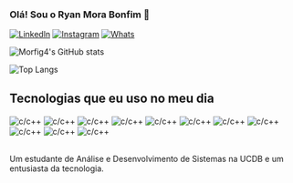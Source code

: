 
### Olá! Sou o Ryan Mora Bonfim 🤠

[![Linkedln](    https://img.shields.io/badge/LinkedIn-0077B5?style=for-the-badge&logo=linkedin&logoColor=white)](www.linkedin.com/in/ryan-mora-bonfim)
[![Instagram](https://img.shields.io/badge/Instagram-E4405F?style=for-the-badge&logo=instagram&logoColor=white)](https://www.instagram.com/eu.mesmo.ryan?igsh=MW5vdmU1OTU0MmRxMQ%3D%3D&utm_source=qr)
[![Whats](https://img.shields.io/badge/WhatsApp-25D366?style=for-the-badge&logo=whatsapp&logoColor=white)](https://w.app/DevRyan)


![Morfig4's GitHub stats](https://github-readme-stats.vercel.app/api?username=Morfig4&show_icons=true&theme=dracula)

![Top Langs](https://github-readme-stats.vercel.app/api/top-langs/?username=anuraghazra&hide=javascript,html)

## Tecnologias que eu uso no meu dia

<div style="display:inline_block">
    <img align="center" alt="c/c++" src="https://img.shields.io/badge/Python-14354C?style=for-the-badge&logo=python&logoColor=white" />
     <img align="center" alt="c/c++" src="https://img.shields.io/badge/C%2B%2B-00599C?style=for-the-badge&logo=c%2B%2B&logoColor=white" />
      <img align="center" alt="c/c++" src="https://img.shields.io/badge/JavaScript-F7DF1E?style=for-the-badge&logo=javascript&logoColor=black" />
      <img align="center" alt="c/c++" src="https://img.shields.io/badge/HTML5-E34F26?style=for-the-badge&logo=html5&logoColor=white" />
       <img align="center" alt="c/c++" src="https://img.shields.io/badge/Java-ED8B00?style=for-the-badge&logo=openjdk&logoColor=white" />
        <img align="center" alt="c/c++" src="https://img.shields.io/badge/PHP-777BB4?style=for-the-badge&logo=php&logoColor=white"/>
         <img align="center" alt="c/c++" src="https://img.shields.io/badge/Ruby-CC342D?style=for-the-badge&logo=ruby&logoColor=white" />
          <img align="center" alt="c/c++" src="https://img.shields.io/badge/Laravel-FF2D20?style=for-the-badge&logo=laravel&logoColor=white" />
          <img align="center" alt="c/c++" src="https://img.shields.io/badge/PostgreSQL-316192?style=for-the-badge&logo=postgresql&logoColor=white" />
          <img align="center" alt="c/c++" src="https://img.shields.io/badge/React-20232A?style=for-the-badge&logo=react&logoColor=61DAFB" />
          <img align="center" alt="c/c++" src="https://img.shields.io/badge/Node.js-43853D?style=for-the-badge&logo=node.js&logoColor=white" />
         
          
</div><br/>

Um estudante de Análise e Desenvolvimento de Sistemas na UCDB e um entusiasta da tecnologia.
